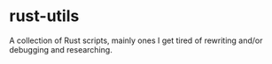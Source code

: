# rust-utils
A collection of Rust scripts, mainly ones I get tired of rewriting and/or debugging and researching.
